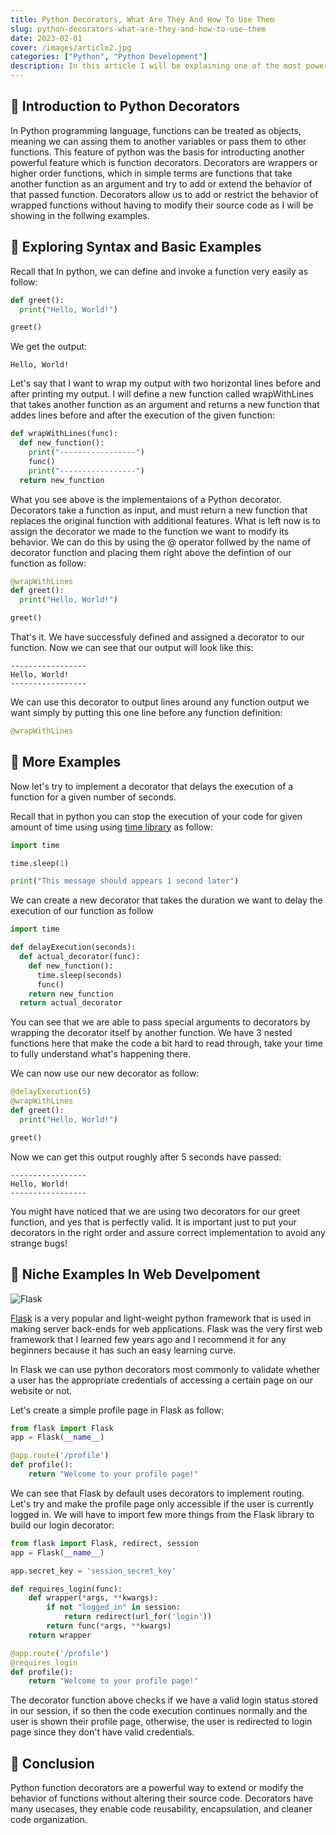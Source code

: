 ```yaml
---
title: Python Decorators, What Are They And How To Use Them
slug: python-decorators-what-are-they-and-how-to-use-them
date: 2023-02-01
cover: /images/article2.jpg
categories: ["Python", "Python Development"]
description: In this article I will be explaining one of the most powerful features in Python that allows programmers to achieve more behavior with regular functions.
---
```


## 📌 Introduction to Python Decorators

In Python programming language, functions can be treated as objects, meaning we can assing them to another variables or pass them to other functions. This feature of python was the basis for introducting another powerful feature which is function decorators.
Decorators are wrappers or higher order functions, which in simple terms are functions that take another function as an argument and try to add or extend the behavior of that passed function. Decorators allow us to add or restrict the behavior of wrapped functions without having to modify their source code as I will be showing in the follwing examples.

## 📌 Exploring Syntax and Basic Examples

Recall that In python, we can define and invoke a function very easily as follow:

```python
def greet():
  print("Hello, World!")

greet()
```

We get the output:

```text
Hello, World!
```

Let's say that I want to wrap my output with two horizontal lines before and after printing my output.
I will define a new function called wrapWithLines that takes another function as an argument and returns a new function that addes lines before and after the execution of the given function:

```python
def wrapWithLines(func):
  def new_function():
    print("-----------------")
    func()
    print("-----------------")
  return new_function
```

What you see above is the implementaions of a Python decorator. Decorators take a function as input, and must return a new function that replaces the original function with additional features. What is left now is to assign the decorator we made to the function we want to modify its behavior. We can do this by using the @ operator follwed by the name of decorator function and placing them right above the defintion of our function as follow:

```python
@wrapWithLines
def greet():
  print("Hello, World!")

greet()
```

That's it. We have successfuly defined and assigned a decorator to our function. Now we can see that our output will look like this:

```text
-----------------
Hello, World!
-----------------
```

We can use this decorator to output lines around any function output we want simply by putting this one line before any function definition:

```python
@wrapWithLines
```

## 📌 More Examples

Now let's try to implement a decorator that delays the execution of a function for a given number of seconds.

Recall that in python you can stop the execution of your code for given amount of time using using [time library](https://docs.python.org/3/library/time.html#time.sleep) as follow:

```python
import time

time.sleep(1)

print("This message should appears 1 second later")
```

We can create a new decorator that takes the duration we want to delay the execution of our function as follow

```python
import time

def delayExecution(seconds):
  def actual_decorator(func):
    def new_function():
      time.sleep(seconds)
      func()
    return new_function
  return actual_decorator
```

You can see that we are able to pass special arguments to decorators by wrapping the decorator itself by another function. We have 3 nested functions here that make the code a bit hard to read through, take your time to fully understand what's happening there.

We can now use our new decorator as follow:

```python
@delayExecution(5)
@wrapWithLines
def greet():
  print("Hello, World!")

greet()
```

Now we can get this output roughly after 5 seconds have passed:

```text
-----------------
Hello, World!
-----------------
```

You might have noticed that we are using two decorators for our greet function, and yes that is perfectly valid. It is important just to put your decorators in the right order and assure correct implementation to avoid any strange bugs!

## 📌 Niche Examples In Web Develpoment

![Flask](https://www.educative.io/v2api/editorpage/6196871006519296/image/6316021754363904)

[Flask](https://flask.palletsprojects.com) is a very popular and light-weight python framework that is used in making server back-ends for web applications. Flask was the very first web framework that I learned few years ago and I recommend it for any beginners because it has such an easy learning curve.

In Flask we can use python decorators most commonly to validate whether a user has the appropriate credentials of accessing a certain page on our website or not.

Let's create a simple profile page in Flask as follow:

```python
from flask import Flask
app = Flask(__name__)

@app.route('/profile')
def profile():
    return "Welcome to your profile page!"
```

We can see that Flask by default uses decorators to implement routing. Let's try and make the profile page only accessible if the user is currently logged in. We will have to import few more things from the Flask library to build our login decorator:

```python
from flask import Flask, redirect, session
app = Flask(__name__)

app.secret_key = 'session_secret_key'

def requires_login(func):
    def wrapper(*args, **kwargs):
        if not "logged_in" in session:
            return redirect(url_for('login'))
        return func(*args, **kwargs)
    return wrapper

@app.route('/profile')
@requires_login
def profile():
    return "Welcome to your profile page!"
```

The decorator function above checks if we have a valid login status stored in our session, if so then the code execution continues normally and the user is shown their profile page, otherwise, the user is redirected to login page since they don't have valid credentials.

## 📌 Conclusion

Python function decorators are a powerful way to extend or modify the behavior of functions without altering their source code. Decorators have many usecases, they enable code reusability, encapsulation, and cleaner code organization.
